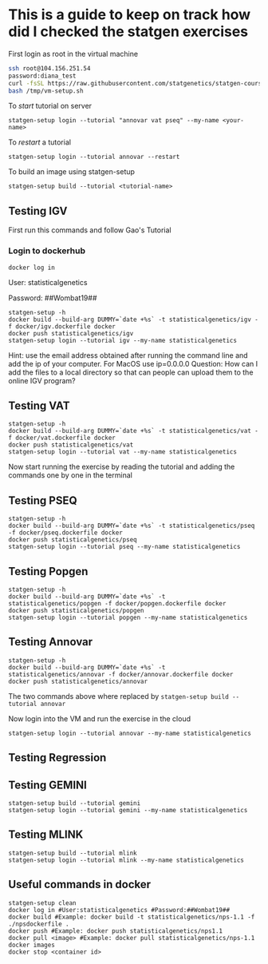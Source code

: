 # This is a guide to keep on track how did I checked the statgen exercises

First login as root in the virtual machine

```bash
ssh root@104.156.251.54
password:diana_test
curl -fsSL https://raw.githubusercontent.com/statgenetics/statgen-courses/master/src/vm-setup.sh -o /tmp/vm-setup.sh
bash /tmp/vm-setup.sh
```

To *start* tutorial on server

`statgen-setup login --tutorial "annovar vat pseq" --my-name <your-name>`

To *restart* a tutorial

`statgen-setup login --tutorial annovar --restart`

To build an image using statgen-setup

`statgen-setup build --tutorial <tutorial-name>`


## Testing IGV 

First run this commands and follow Gao's Tutorial

### Login to dockerhub

`docker log in`

User: statisticalgenetics

Password: ##Wombat19##

```
statgen-setup -h
docker build --build-arg DUMMY=`date +%s` -t statisticalgenetics/igv -f docker/igv.dockerfile docker 
docker push statisticalgenetics/igv
statgen-setup login --tutorial igv --my-name statisticalgenetics

```
Hint: use the email address obtained after running the command line and add the ip of your computer.
For MacOS use ip=0.0.0.0
Question: How can I add the files to a local directory so that can people can upload them to the online IGV program?

## Testing VAT

```
statgen-setup -h
docker build --build-arg DUMMY=`date +%s` -t statisticalgenetics/vat -f docker/vat.dockerfile docker 
docker push statisticalgenetics/vat
statgen-setup login --tutorial vat --my-name statisticalgenetics

```

Now start running the exercise by reading the tutorial and adding the commands one by one in the terminal


## Testing PSEQ

```
statgen-setup -h
docker build --build-arg DUMMY=`date +%s` -t statisticalgenetics/pseq -f docker/pseq.dockerfile docker 
docker push statisticalgenetics/pseq
statgen-setup login --tutorial pseq --my-name statisticalgenetics

```

## Testing Popgen

```
statgen-setup -h
docker build --build-arg DUMMY=`date +%s` -t statisticalgenetics/popgen -f docker/popgen.dockerfile docker 
docker push statisticalgenetics/popgen
statgen-setup login --tutorial popgen --my-name statisticalgenetics

```

## Testing Annovar

```
statgen-setup -h
docker build --build-arg DUMMY=`date +%s` -t statisticalgenetics/annovar -f docker/annovar.dockerfile docker 
docker push statisticalgenetics/annovar
```

The two commands above where replaced by `statgen-setup build --tutorial annovar`

Now login into the VM and run the exercise in the cloud
```
statgen-setup login --tutorial annovar --my-name statisticalgenetics

```

## Testing Regression

## Testing GEMINI

```
statgen-setup build --tutorial gemini
statgen-setup login --tutorial gemini --my-name statisticalgenetics

```
## Testing MLINK

```
statgen-setup build --tutorial mlink
statgen-setup login --tutorial mlink --my-name statisticalgenetics

```

## Useful commands in docker

```
statgen-setup clean
docker log in #User:statisticalgenetics #Password:##Wombat19##
docker build #Example: docker build -t statisticalgenetics/nps-1.1 -f ./npsdockerfile .
docker push #Example: docker push statisticalgenetics/nps1.1 
docker pull <image> #Example: docker pull statisticalgenetics/nps-1.1
docker images
docker stop <container id>
```

